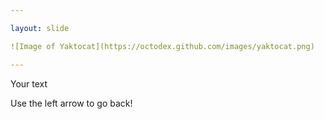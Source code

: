 ```yaml
---

layout: slide

![Image of Yaktocat](https://octodex.github.com/images/yaktocat.png)

---
```


Your text

Use the left arrow to go back!
